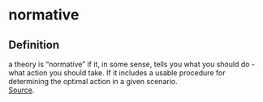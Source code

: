 # normative
## Definition
a theory is “normative” if it, in some sense, tells you what you should do - what action you should take. If it includes a usable procedure for determining the optimal action in a given scenario.  
[Source](https://www.quora.com/What-is-the-difference-between-normative-and-non-normative?share=1).